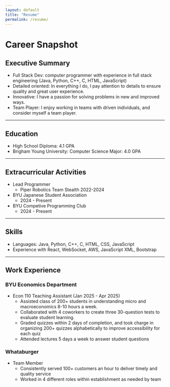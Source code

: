 ```yaml
---
layout: default
title: "Resume"
permalink: /resume/
---
```

# Career Snapshot
  ## Executive Summary
  
  * Full Stack Dev: computer programmer with experience in full stack engineering (Java, Python, C++, C, HTML, JavaScript)
  * Detailed oriented: In everything I do, I pay attention to details to ensure quality and great user experience.
  * Innovative: I have a passion for solving problems in new and improved ways.
  * Team Player: I enjoy working in teams with driven individuals, and consider myself a team player.

  ---

  ## Education
  
  * High School Diploma: 4.1 GPA
  * Brigham Young University: Computer Science Major: 4.0 GPA

  ---

  ## Extracurricular Activities

  * Lead Programmer
    * Piper Robotics Team Stealth 2022-2024
  * BYU Japanese Student Association
    * 2024 - Present
  * BYU Competive Programming Club
    * 2024 - Present

  ---

  ## Skills
  
  * Languages: Java, Python, C++, C, HTML, CSS, JavaScript
  * Experience with React, WebSocket, AWS, JavaScript XML, Bootstrap

  ---

  ## Work Experience

  ### BYU Economics Department
  * Econ 110 Teaching Assistant (Jan 2025 - Apr 2025)
    * Assisted class of 200+ students in understanding micro and macroeconomics 8-10 hours a week.
    * Collaborated with 4 coworkers to create three 30-question tests to evaluate student learning. 
    * Graded quizzes within 2 days of completion, and took charge in organizing 200+ quizzes alphabetically to improve accessibility for each quiz
    * Attended lectures 5 days a week to answer student questions
      
  ### Whataburger
  * Team Member
    * Consistently served 100+ customers an hour to deliver timely and quality service
    * Worked in 4 different roles within establishment as needed by team
